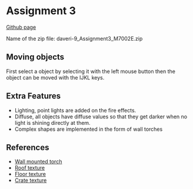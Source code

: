 Assignment 3
=============

[Github page](https://github.com/AnotherDay/M7002E-Assignments/tree/master/src/assignment3)

Name of the zip file: daveri-9_Assignment3_M7002E.zip

Moving objects
---------------
First select a object by selecting it with the left mouse button then the object can be moved with the IJKL keys.

Extra Features
---------------
* Lighting, point lights are added on the fire effects.
* Diffuse, all objects have diffuse values so that they get darker when no light is shining directly at them.
* Complex shapes are implemented in the form of wall torches

References
----------
* [Wall mounted torch](http://opengameart.org/content/wall-mounted-torch)
* [Roof texture](http://opengameart.org/node/8160)
* [Floor texture](http://opengameart.org/node/8050)
* [Crate texture](http://opengameart.org/content/2d-wooden-box)
